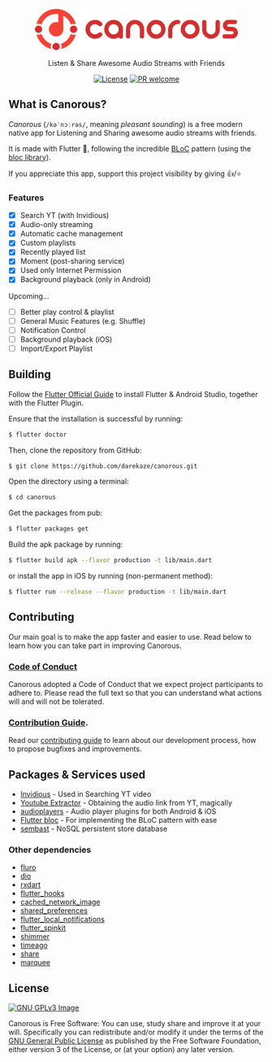 <p align="center"><a href="https://github.com/darekaze/canorous" rel="noopener noreferrer"><img src="assets/brand/horizontal.svg" alt="Canorous" width="400"/></a></p>

<p align="center">Listen & Share Awesome Audio Streams with Friends</p>

<p align="center">
  <!-- Coverage or quality info to be added -->
  <a href="https://www.gnu.org/licenses/gpl-3.0"><img src="https://img.shields.io/badge/License-GPLv3-blue.svg?style=flat-square" alt="License"></a>
  <a href=".github/CONTRIBUTING.md"><img src="https://img.shields.io/badge/PRs-welcome-brightgreen.svg?style=flat-square" alt="PR welcome"></a>
</p>

<!-- Screenshots to be added -->

## What is Canorous?

*Canorous* (`/kəˈnɔːrəs/`, meaning *pleasant sounding*) is a free modern native app for Listening and Sharing awesome audio streams with friends.

It is made with Flutter :sparkling_heart:, following the incredible [BLoC](https://felangel.github.io/bloc/#/architecture) pattern (using the [bloc library](https://felangel.github.io/bloc/#/)).

If you appreciate this app, support this project visibility by giving 👍/⭐

### Features

- [x] Search YT (with Invidious)
- [x] Audio-only streaming
- [x] Automatic cache management
- [x] Custom playlists
- [x] Recently played list
- [x] Moment (post-sharing service)
- [x] Used only Internet Permission
- [x] Background playback (only in Android)

Upcoming...

- [ ] Better play control & playlist
- [ ] General Music Features (e.g. Shuffle)
- [ ] Notification Control
- [ ] Background playback (iOS)
- [ ] Import/Export Playlist

## Building

Follow the [Flutter Official Guide](https://flutter.dev/docs/get-started/install) to install Flutter & Android Studio, together with the Flutter Plugin.

Ensure that the installation is successful by running:
```bash
$ flutter doctor
```

Then, clone the repository from GitHub:
```bash
$ git clone https://github.com/darekaze/canorous.git
```

Open the directory using a terminal:
```bash
$ cd canorous
```

Get the packages from pub:
```bash
$ flutter packages get
```

Build the apk package by running:
```bash
$ flutter build apk --flavor production -t lib/main.dart
```

or install the app in iOS by running (non-permanent method):
```bash
$ flutter run --release --flavor production -t lib/main.dart
```

## Contributing

Our main goal is to make the app faster and easier to use. Read below to learn how you can take part in improving Canorous.

### [Code of Conduct](.github/CODE_OF_CONDUCT.md)

Canorous adopted a Code of Conduct that we expect project participants to adhere to. Please read the full text so that you can understand what actions will and will not be tolerated.

### [Contribution Guide](.github/CONTRIBUTING.md).

Read our [contributing guide](.github/CONTRIBUTING.md) to learn about our development process, how to propose bugfixes and improvements.

## Packages & Services used

- [Invidious](https://github.com/omarroth/invidious) - Used in Searching YT video
- [Youtube Extractor](https://pub.dev/packages/youtube_extractor) - Obtaining the audio link from YT, magically
- [audioplayers](https://pub.dev/packages/audioplayers) - Audio player plugins for both Android & iOS
- [Flutter bloc](https://pub.dev/packages/flutter_bloc) - For implementing the BLoC pattern with ease
- [sembast](https://pub.dev/packages/sembast) - NoSQL persistent store database

### Other dependencies

- [fluro](https://pub.dev/packages/fluro)
- [dio](https://pub.dev/packages/dio)
- [rxdart](https://pub.dev/packages/rxdart)
- [flutter_hooks](https://pub.dev/packages/flutter_hooks)
- [cached_network_image](https://pub.dev/packages/cache_network_image)
- [shared_preferences](https://pub.dev/packages/shared_preferences)
- [flutter_local_notifications](https://pub.dev/packages/flutter_local_notifications)
- [flutter_spinkit](https://pub.dev/packages/flutter_spinkit)
- [shimmer](https://pub.dev/packages/shimmer)
- [timeago](https://pub.dev/packages/timeago)
- [share](https://pub.dev/packages/share)
- [marquee](https://pub.dev/packages/marquee)

## License

[![GNU GPLv3 Image](https://www.gnu.org/graphics/gplv3-127x51.png)](http://www.gnu.org/licenses/gpl-3.0.en.html)

Canorous is Free Software: You can use, study share and improve it at your will. Specifically you can redistribute and/or modify it under the terms of the [GNU General Public License](https://www.gnu.org/licenses/gpl.html) as published by the Free Software Foundation, either version 3 of the License, or (at your option) any later version.

